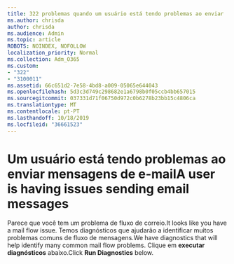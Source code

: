 ```yaml
---
title: 322 problemas quando um usuário está tendo problemas ao enviar
ms.author: chrisda
author: chrisda
ms.audience: Admin
ms.topic: article
ROBOTS: NOINDEX, NOFOLLOW
localization_priority: Normal
ms.collection: Adm_O365
ms.custom:
- "322"
- "3100011"
ms.assetid: 66c651d2-7e58-4bd8-a009-05065e644043
ms.openlocfilehash: 5d3c3d749c298682e1a6798b0f05ccb4bb657015
ms.sourcegitcommit: 037331d71f06750d972c0b6278b23bb15c4806ca
ms.translationtype: MT
ms.contentlocale: pt-PT
ms.lasthandoff: 10/18/2019
ms.locfileid: "36661523"
---
```

# <a name="a-user-is-having-issues-sending-email-messages"></a><span data-ttu-id="56009-102">Um usuário está tendo problemas ao enviar mensagens de e-mail</span><span class="sxs-lookup"><span data-stu-id="56009-102">A user is having issues sending email messages</span></span>

<span data-ttu-id="56009-103">Parece que você tem um problema de fluxo de correio.</span><span class="sxs-lookup"><span data-stu-id="56009-103">It looks like you have a mail flow issue.</span></span> <span data-ttu-id="56009-104">Temos diagnósticos que ajudarão a identificar muitos problemas comuns de fluxo de mensagens.</span><span class="sxs-lookup"><span data-stu-id="56009-104">We have diagnostics that will help identify many common mail flow problems.</span></span> <span data-ttu-id="56009-105">Clique em **executar diagnósticos** abaixo.</span><span class="sxs-lookup"><span data-stu-id="56009-105">Click **Run Diagnostics** below.</span></span>
